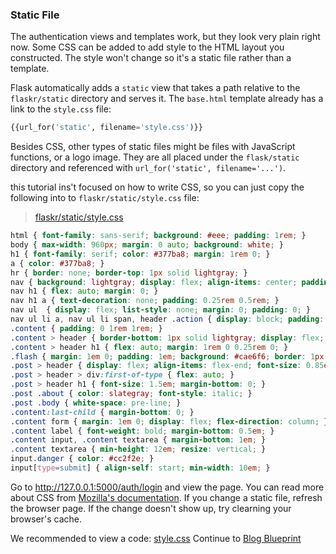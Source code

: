 ### Static File

The authentication views and templates work, but they look very plain right now. Some CSS can be added to add style to the HTML layout you constructed. The style won't change so it's a static file rather than a template.

Flask automatically adds a `static` view that takes a path relative to the `flaskr/static` directory and serves it. The `base.html` template already has a link to the `style.css` file:

```Python
{{url_for('static', filename='style.css')}}
```

Besides CSS, other types of static files might be files with JavaScript functions, or a logo image. They are all placed under the `flask/static` directory and referenced with `url_for('static', filename='...')`.

this tutorial ins't focused on how to write CSS, so you can just copy the following into to `flaskr/static/style.css` file:

> [flaskr/static/style.css](https://github.com/romuro-pauliv/Introduction-to-Flask/blob/main/flask-tutorial/flaskr/static/style.css)

```css
html { font-family: sans-serif; background: #eee; padding: 1rem; }
body { max-width: 960px; margin: 0 auto; background: white; }
h1 { font-family: serif; color: #377ba8; margin: 1rem 0; }
a { color: #377ba8; }
hr { border: none; border-top: 1px solid lightgray; }
nav { background: lightgray; display: flex; align-items: center; padding: 0 0.5rem; }
nav h1 { flex: auto; margin: 0; }
nav h1 a { text-decoration: none; padding: 0.25rem 0.5rem; }
nav ul  { display: flex; list-style: none; margin: 0; padding: 0; }
nav ul li a, nav ul li span, header .action { display: block; padding: 0.5rem; }
.content { padding: 0 1rem 1rem; }
.content > header { border-bottom: 1px solid lightgray; display: flex; align-items: flex-end; }
.content > header h1 { flex: auto; margin: 1rem 0 0.25rem 0; }
.flash { margin: 1em 0; padding: 1em; background: #cae6f6; border: 1px solid #377ba8; }
.post > header { display: flex; align-items: flex-end; font-size: 0.85em; }
.post > header > div:first-of-type { flex: auto; }
.post > header h1 { font-size: 1.5em; margin-bottom: 0; }
.post .about { color: slategray; font-style: italic; }
.post .body { white-space: pre-line; }
.content:last-child { margin-bottom: 0; }
.content form { margin: 1em 0; display: flex; flex-direction: column; }
.content label { font-weight: bold; margin-bottom: 0.5em; }
.content input, .content textarea { margin-bottom: 1em; }
.content textarea { min-height: 12em; resize: vertical; }
input.danger { color: #cc2f2e; }
input[type=submit] { align-self: start; min-width: 10em; }
```

Go to http://127.0.0.1:5000/auth/login and view the page. You can read more about CSS from [Mozilla's documentation](https://developer.mozilla.org/pt-BR/docs/Web/CSS). If you change a static file, refresh the browser page. If the change doesn't show up, try clearning your browser's cache.

We recommended to view a code: [style.css](https://github.com/romuro-pauliv/Introduction-to-Flask/blob/main/flask-tutorial/flaskr/static/style.css)
Continue to [Blog Blueprint](https://github.com/romuro-pauliv/Introduction-to-Flask/blob/main/flask-tutorial/flaskr/md/blog.md)